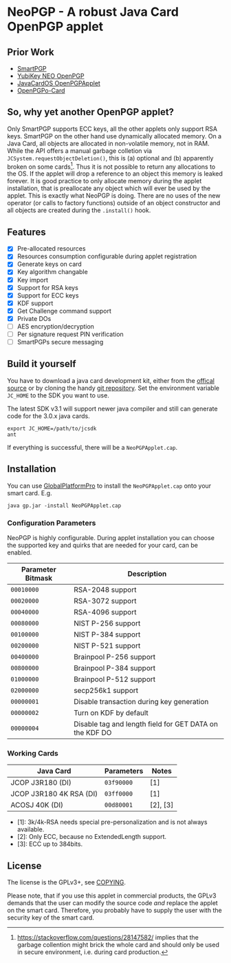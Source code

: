 # NeoPGP - A robust Java Card OpenPGP applet

## Prior Work
* [SmartPGP](https://github.com/github-af/SmartPGP)
* [YubiKey NEO OpenPGP](https://github.com/Yubico/ykneo-openpgp)
* [JavaCardOS OpenPGPApplet](https://github.com/JavaCardOS/OpenPGPApplet)
* [OpenPGPo-Card](https://github.com/FluffyKaon/OpenPGP-Card)


## So, why yet another OpenPGP applet?

Only SmartPGP supports ECC keys, all the other applets only support RSA keys.
SmartPGP on the other hand use dynamically allocated memory. On a Java Card,
all objects are allocated in non-volatile memory, not in RAM. While the API
offers a manual garbage colletion via `JCSystem.requestObjectDeletion()`, this
is (a) optional and (b) apparently broken on some cards[^1]. Thus it is not
possible to return any allocations to the OS. If the applet will drop a
reference to an object this memory is leaked forever. It is good practice to
only allocate memory during the applet installation, that is preallocate any
object which will ever be used by the applet. This is exactly what NeoPGP is
doing. There are no uses of the new operator (or calls to factory functions)
outside of an object constructor and all objects are created during the
`.install()` hook.

[^1]: https://stackoverflow.com/questions/28147582/ implies that the garbage
    collention might brick the whole card and should only be used in secure
    environment, i.e. during card production.


## Features

- [x] Pre-allocated resources
- [x] Resources consumption configurable during applet registration
- [x] Generate keys on card
- [x] Key algorithm changable
- [x] Key import
- [x] Support for RSA keys
- [x] Support for ECC keys
- [x] KDF support
- [x] Get Challenge command support
- [x] Private DOs
- [ ] AES encryption/decryption
- [ ] Per signature request PIN verification
- [ ] SmartPGPs secure messaging

## Build it yourself

You have to download a java card development kit, either from the [offical
source](https://www.oracle.com/java/technologies/javacard-downloads.html) or
by cloning the handy [git
repository](https://github.com/martinpaljak/oracle_javacard_sdks). Set the
environment variable `JC_HOME` to the SDK you want to use.

The latest SDK v3.1 will support newer java compiler and still can generate
code for the 3.0.x java cards.

```
export JC_HOME=/path/to/jcsdk
ant
```

If everything is successful, there will be a `NeoPGPApplet.cap`.


## Installation

You can use
[GlobalPlatformPro](https://github.com/martinpaljak/GlobalPlatformPro) to
install the `NeoPGPApplet.cap` onto your smart card. E.g.

```
java gp.jar -install NeoPGPApplet.cap
```

### Configuration Parameters

NeoPGP is highly configurable. During applet installation you can choose the
supported key and quirks that are needed for your card, can be enabled.

| Parameter Bitmask | Description             |
| ----------------- | ----------------------- |
|        `00010000` | RSA-2048 support        |
|        `00020000` | RSA-3072 support        |
|        `00040000` | RSA-4096 support        |
|        `00080000` | NIST P-256 support      |
|        `00100000` | NIST P-384 support      |
|        `00200000` | NIST P-521 support      |
|        `00400000` | Brainpool P-256 support |
|        `00800000` | Brainpool P-384 support |
|        `01000000` | Brainpool P-512 support |
|        `02000000` | secp256k1 support       |
|        `00000001` | Disable transaction during key generation |
|        `00000002` | Turn on KDF by default |
|        `00000004` | Disable tag and length field for GET DATA on the KDF DO |

### Working Cards

| Java Card               | Parameters | Notes |
| ----------------------- | ---------- | ----- |
| JCOP J3R180 (DI)        | `03f90000` | [1]   |
| JCOP J3R180 4K RSA (DI) | `03ff0000` | [1]   |
| ACOSJ 40K (DI)          | `00d80001` | [2], [3] |

- [1]: 3k/4k-RSA needs special pre-personalization and is not always available.
- [2]: Only ECC, because no ExtendedLength support.
- [3]: ECC up to 384bits.

## License

The license is the GPLv3+, see [COPYING](COPYING).

Please note, that if you use this applet in commercial products, the GPLv3
demands that the user can modify the source code *and* replace the applet on the
smart card. Therefore, you probably have to supply the user with the security
key of the smart card.
